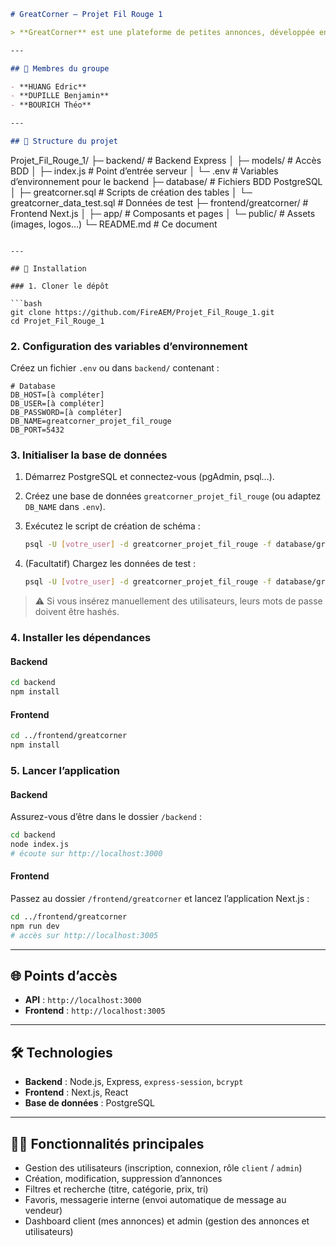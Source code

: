 ```markdown
# GreatCorner — Projet Fil Rouge 1

> **GreatCorner** est une plateforme de petites annonces, développée en **Node.js** (backend) et **Next.js** (frontend), avec une base de données **PostgreSQL**.

---

## 🧑 Membres du groupe

- **HUANG Edric**  
- **DUPILLE Benjamin**  
- **BOURICH Théo**  

---

## 📂 Structure du projet

```
Projet_Fil_Rouge_1/
├─ backend/                            # Backend Express
│  ├─ models/                          # Accès BDD
│  ├─ index.js                         # Point d’entrée serveur
│  └─ .env                             # Variables d’environnement pour le backend
├─ database/                           # Fichiers BDD PostgreSQL
│     ├─ greatcorner.sql               # Scripts de création des tables
│     └─ greatcorner_data_test.sql    # Données de test
├─ frontend/greatcorner/               # Frontend Next.js
│  ├─ app/                             # Composants et pages
│  └─ public/                          # Assets (images, logos…)
└─ README.md                           # Ce document
```

---

## 🚀 Installation

### 1. Cloner le dépôt

```bash
git clone https://github.com/FireAEM/Projet_Fil_Rouge_1.git
cd Projet_Fil_Rouge_1
```

### 2. Configuration des variables d’environnement

Créez un fichier `.env` ou dans `backend/` contenant :

```dotenv
# Database
DB_HOST=[à compléter]
DB_USER=[à compléter]
DB_PASSWORD=[à compléter]
DB_NAME=greatcorner_projet_fil_rouge
DB_PORT=5432
```

### 3. Initialiser la base de données

1. Démarrez PostgreSQL et connectez‑vous (pgAdmin, psql…).
2. Créez une base de données `greatcorner_projet_fil_rouge` (ou adaptez `DB_NAME` dans `.env`).
3. Exécutez le script de création de schéma :

   ```bash
   psql -U [votre_user] -d greatcorner_projet_fil_rouge -f database/greatcorner.sql
   ```

4. (Facultatif) Chargez les données de test :

   ```bash
   psql -U [votre_user] -d greatcorner_projet_fil_rouge -f database/greatcorner_data_test.sql
   ```

> ⚠️ Si vous insérez manuellement des utilisateurs, leurs mots de passe doivent être hashés.

### 4. Installer les dépendances

#### Backend

```bash
cd backend
npm install
```

#### Frontend

```bash
cd ../frontend/greatcorner
npm install
```

### 5. Lancer l’application

#### Backend
Assurez-vous d’être dans le dossier `/backend` :  
```bash
cd backend
node index.js
# écoute sur http://localhost:3000
```

#### Frontend
Passez au dossier `/frontend/greatcorner` et lancez l’application Next.js :  
```bash
cd ../frontend/greatcorner
npm run dev
# accès sur http://localhost:3005
```

---

## 🌐 Points d’accès

- **API** : `http://localhost:3000`
- **Frontend** : `http://localhost:3005`

---

## 🛠️ Technologies

- **Backend** : Node.js, Express, `express-session`, `bcrypt`
- **Frontend** : Next.js, React
- **Base de données** : PostgreSQL

---

## 🧑‍💻 Fonctionnalités principales

- Gestion des utilisateurs (inscription, connexion, rôle `client` / `admin`)
- Création, modification, suppression d’annonces
- Filtres et recherche (titre, catégorie, prix, tri)
- Favoris, messagerie interne (envoi automatique de message au vendeur)
- Dashboard client (mes annonces) et admin (gestion des annonces et utilisateurs)